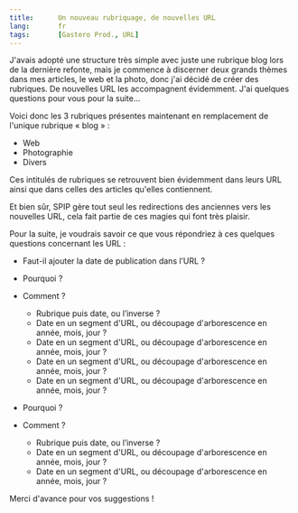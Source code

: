 ```yaml
---
title:      Un nouveau rubriquage, de nouvelles URL
lang:       fr
tags:       [Gastero Prod., URL]
---
```


J'avais adopté une structure très simple avec juste une rubrique blog lors de la dernière refonte, mais je commence à discerner deux grands thèmes dans mes articles, le web et la photo, donc j'ai décidé de créer des rubriques. De nouvelles URL les accompagnent évidemment. J'ai quelques questions pour vous pour la suite…

Voici donc les 3 rubriques présentes maintenant en remplacement de l'unique rubrique « blog » :

- Web
- Photographie
- Divers

Ces intitulés de rubriques se retrouvent bien évidemment dans leurs URL ainsi que dans celles des articles qu'elles contiennent.

Et bien sûr, SPIP gère tout seul les redirections des anciennes vers les nouvelles URL, cela fait partie de ces magies qui font très plaisir.

Pour la suite, je voudrais savoir ce que vous répondriez à ces quelques questions concernant les URL :

- Faut-il ajouter la date de publication dans l’URL ?
- Pourquoi ?
- Comment  ?
    - Rubrique puis date, ou l’inverse ?
    - Date en un segment d'URL, ou découpage d'arborescence en année, mois, jour ?
    - Date en un segment d'URL, ou découpage d'arborescence en année, mois, jour ?
    - Date en un segment d'URL, ou découpage d'arborescence en année, mois, jour ?
    - Date en un segment d'URL, ou découpage d'arborescence en année, mois, jour ?

- Pourquoi ?
- Comment  ?
    - Rubrique puis date, ou l’inverse ?
    - Date en un segment d'URL, ou découpage d'arborescence en année, mois, jour ?
    - Date en un segment d'URL, ou découpage d'arborescence en année, mois, jour ?

Merci d'avance pour vos suggestions !


